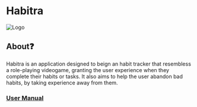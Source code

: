 # Habitra
![Logo](https://github.com/Fabiancipher/Habitra_Early/blob/Cipher_Changes/Logo.png "Logo")

## About❓

Habitra is an application designed to beign an habit tracker that resembless a role-playing videogame, granting the user experience when they complete their habits or tasks.
It also aims to help the user abandon bad habits, by taking experience away from them.

### [User Manual](https://github.com/Fabiancipher/Habitra/blob/main/Manual/User%20Manual.pdf)
